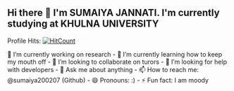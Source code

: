 ## Hi there 👋 I'm SUMAIYA JANNATI. I'm currently studying at KHULNA UNIVERSITY
Profile Hits:   [![HitCount](https://hits.dwyl.com/sumaiya200207/sumaiya200207.svg?style=flat-square)](http://hits.dwyl.com/sumaiya200207/sumaiya200207)

<!--
**sumaiya200207/sumaiya200207** is a ✨ _special_ ✨ repository because its `README.md` (this file) appears on your GitHub profile.
--!>

🔭 I’m currently working on research
- 🌱 I’m currently learning how to keep my mouth off
- 👯 I’m looking to collaborate on turors
- 🤔 I’m looking for help with developers
- 💬 Ask me about anything
- 📫 How to reach me: @sumaiya200207 (Github)
- 😄 Pronouns: :)
- ⚡ Fun fact: I am moody

